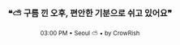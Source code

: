 <div align="center">

<br>

<h3>❝⛅ 구름 낀 오후, 편안한 기분으로 쉬고 있어요❞</h3>

<sub>03:00 PM • Seoul ⛅ • by CrowRish</sub>

<br>

</div>